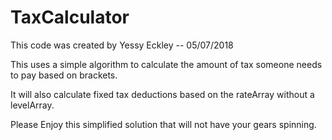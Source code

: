 # TaxCalculator

This code was created by Yessy Eckley -- 05/07/2018

This uses a simple algorithm to calculate the amount of tax 
someone needs to pay based on brackets.

It will also calculate fixed tax deductions based on the 
rateArray without a levelArray.

Please Enjoy this simplified solution that will not have your gears spinning.
